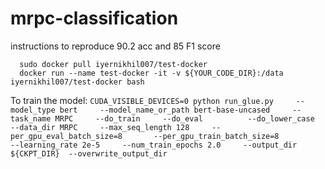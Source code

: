 # mrpc-classification

instructions to reproduce 90.2 acc and 85 F1 score

  ```
	sudo docker pull iyernikhil007/test-docker
	docker run --name test-docker -it -v ${YOUR_CODE_DIR}:/data  iyernikhil007/test-docker bash
  ```
  
To train the model:
	  ```
CUDA_VISIBLE_DEVICES=0 python run_glue.py     --model_type bert     --model_name_or_path bert-base-uncased     --task_name MRPC     --do_train     --do_eval     	  --do_lower_case     --data_dir MRPC     --max_seq_length 128     --per_gpu_eval_batch_size=8       --per_gpu_train_batch_size=8       		    	     --learning_rate 2e-5     --num_train_epochs 2.0     --output_dir ${CKPT_DIR}  --overwrite_output_dir
  	  ```
